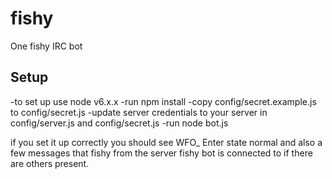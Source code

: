 fishy
=====

One fishy IRC bot

Setup
--------------------
-to set up use node v6.x.x
-run npm install
-copy config/secret.example.js to config/secret.js
-update server credentials to your server in config/server.js and config/secret.js
-run node bot.js

if you set it up correctly you should see WFO_ Enter state normal and also a few messages that fishy from the server fishy bot is connected to if there are others present.